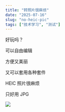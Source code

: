 ```yaml
---
title: "转照片很麻烦"
date: "2025-07-16"
slug: "no-heic-pic"
tags: ["技术学习", "测试"]
---
```

好玩吗？


可以自由编辑


方便又美丽


又可以套用各种套件


HEIC 照片很麻烦


只好用 JPG


![](https://prod-files-secure.s3.us-west-2.amazonaws.com/112d0858-5090-4d34-a606-b75eb8d65fd2/39f37d4e-f5dd-41a3-b36f-d5a0ee472000/b3d17f5a-b229-44e9-b092-8cacbac287cd.png?X-Amz-Algorithm=AWS4-HMAC-SHA256&X-Amz-Content-Sha256=UNSIGNED-PAYLOAD&X-Amz-Credential=ASIAZI2LB466Z4STFRRN%2F20250724%2Fus-west-2%2Fs3%2Faws4_request&X-Amz-Date=20250724T114558Z&X-Amz-Expires=3600&X-Amz-Security-Token=IQoJb3JpZ2luX2VjEAMaCXVzLXdlc3QtMiJHMEUCIQDNkaXuQ9llzNcXdjcOI%2F5COyPvqHfqaj9mHmH4A2aYtQIgchNIyeE4Aw93RMUTfvtqtKBCwqRzW4bp8RRicwvw90Qq%2FwMILBAAGgw2Mzc0MjMxODM4MDUiDJ%2Fc%2B1LL3jssaYfw0CrcA2a57g6rUZTHvapi3zhYD11bYiX8V%2F25SL0SWxA22HC1rTiHR0J2AuW7sYrOO1p%2FzMIJRdoet4OXPEkjVC7csOus6H4bEpv%2F0aXCCFkVR1yqEjb0U3nT%2F750n6orwLT237NtrQvSW7Rq2ojFmcaWySBkzDFko8PGKLnsurcPjZzvY4Cp2Uu0GWaq6zy3cSqYSz%2FLI6b6CUVtY2y7Sg3Y165X0rU4UVdxBdmJYiSpvzZHpEpeaBrt4WsnFJ11TlbsdI6V3ZRYw18MUDNQey3bjBThPnr1EFzUZGYrz5V3N0dH%2FpuGLs4BC727pmjkRJLjbE56JSoj1PbNAfbmUz287Kzhr5nN5ZiWPg80Gz0e33YxqhAizg6o%2FfQulgKlU8om23ptPW4Jj4XArpKXHrEXvCOyhSBn3eFwnZ2%2ByzN4kQRpO3z04J1kS58Rr1%2BVQnCd%2FAl6UVciddnNk7nXXA%2B21Zj6SCFKL%2F5xghlqVoExw8Mhgh2eKFkiHHjjjrmzBUWv7hhgAiwoqdYZAw1CuL42SBnzA2LQydxm1ff6NyyO45rKqQcu9dst8Sswbyz5HZ1uLvCkU3npBgboarINi6c0LwcdfzslUkRMEtR5ZbcfKcGD%2BAaJA1l7GXq4hD51MJOciMQGOqUBit9UV95k7NsW%2FSSyYu44S3NV%2BWgIyTyrlhgLwV6OIZ3hDcsX%2Fnvnsmmo3ga%2B6swZcoR7QIGIT2xMjtkty3l3fUKypj%2FXox7OnurNCVQwBevsBjm4ZWW0LCh49NA3kjrGQ17ZkoE%2BS5%2F5gd6w1pfBBL4QublGUYFfFz1xWc4MH4HZc%2BtQ35UB5DBzpV7wutesVmfpd8jlrlqfS4WagCe1OOH9KiJc&X-Amz-Signature=6143df3f3a284ac7f8f865df285f00d76277499c8de4c1e7445063829debb2e4&X-Amz-SignedHeaders=host&x-amz-checksum-mode=ENABLED&x-id=GetObject)

